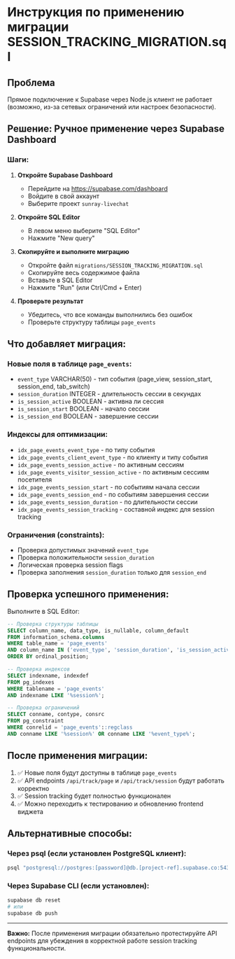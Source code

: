 # Инструкция по применению миграции SESSION_TRACKING_MIGRATION.sql

## Проблема
Прямое подключение к Supabase через Node.js клиент не работает (возможно, из-за сетевых ограничений или настроек безопасности).

## Решение: Ручное применение через Supabase Dashboard

### Шаги:

1. **Откройте Supabase Dashboard**
   - Перейдите на https://supabase.com/dashboard
   - Войдите в свой аккаунт
   - Выберите проект `sunray-livechat`

2. **Откройте SQL Editor**
   - В левом меню выберите "SQL Editor"
   - Нажмите "New query"

3. **Скопируйте и выполните миграцию**
   - Откройте файл `migrations/SESSION_TRACKING_MIGRATION.sql`
   - Скопируйте весь содержимое файла
   - Вставьте в SQL Editor
   - Нажмите "Run" (или Ctrl/Cmd + Enter)

4. **Проверьте результат**
   - Убедитесь, что все команды выполнились без ошибок
   - Проверьте структуру таблицы `page_events`

## Что добавляет миграция:

### Новые поля в таблице `page_events`:
- `event_type` VARCHAR(50) - тип события (page_view, session_start, session_end, tab_switch)
- `session_duration` INTEGER - длительность сессии в секундах
- `is_session_active` BOOLEAN - активна ли сессия
- `is_session_start` BOOLEAN - начало сессии
- `is_session_end` BOOLEAN - завершение сессии

### Индексы для оптимизации:
- `idx_page_events_event_type` - по типу события
- `idx_page_events_client_event_type` - по клиенту и типу события
- `idx_page_events_session_active` - по активным сессиям
- `idx_page_events_visitor_session_active` - по активным сессиям посетителя
- `idx_page_events_session_start` - по событиям начала сессии
- `idx_page_events_session_end` - по событиям завершения сессии
- `idx_page_events_session_duration` - по длительности сессии
- `idx_page_events_session_tracking` - составной индекс для session tracking

### Ограничения (constraints):
- Проверка допустимых значений `event_type`
- Проверка положительности `session_duration`
- Логическая проверка session flags
- Проверка заполнения `session_duration` только для `session_end`

## Проверка успешного применения:

Выполните в SQL Editor:

```sql
-- Проверка структуры таблицы
SELECT column_name, data_type, is_nullable, column_default 
FROM information_schema.columns 
WHERE table_name = 'page_events' 
AND column_name IN ('event_type', 'session_duration', 'is_session_active', 'is_session_start', 'is_session_end')
ORDER BY ordinal_position;

-- Проверка индексов
SELECT indexname, indexdef 
FROM pg_indexes 
WHERE tablename = 'page_events' 
AND indexname LIKE '%session%';

-- Проверка ограничений
SELECT conname, contype, consrc 
FROM pg_constraint 
WHERE conrelid = 'page_events'::regclass 
AND conname LIKE '%session%' OR conname LIKE '%event_type%';
```

## После применения миграции:

1. ✅ Новые поля будут доступны в таблице `page_events`
2. ✅ API endpoints `/api/track/page` и `/api/track/session` будут работать корректно
3. ✅ Session tracking будет полностью функционален
4. ✅ Можно переходить к тестированию и обновлению frontend виджета

## Альтернативные способы:

### Через psql (если установлен PostgreSQL клиент):
```bash
psql "postgresql://postgres:[password]@db.[project-ref].supabase.co:5432/postgres" -f migrations/SESSION_TRACKING_MIGRATION.sql
```

### Через Supabase CLI (если установлен):
```bash
supabase db reset
# или
supabase db push
```

---

**Важно:** После применения миграции обязательно протестируйте API endpoints для убеждения в корректной работе session tracking функциональности.